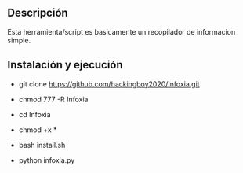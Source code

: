 ## Descripción

Esta herramienta/script es basicamente un recopilador de informacion simple.

## Instalación y ejecución

- git clone https://github.com/hackingboy2020/Infoxia.git

- chmod 777 -R Infoxia

- cd Infoxia

- chmod +x *

- bash install.sh

- python infoxia.py

